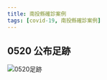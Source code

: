 ```yaml
---
title: 南投縣確診案例
tags: [covid-19, 南投縣確診案例]
---
```


## 0520 公布足跡
![0520足跡](https://s.newtalk.tw/album/news/577/60a62db852e6b.jpg)
